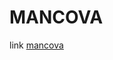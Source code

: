 # MANCOVA

link [mancova](https://github.com/gemmaferu/Psychology-Music-age-auditory-memory/blob/main/code.r)
